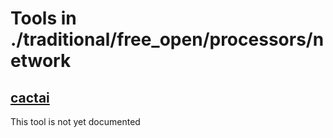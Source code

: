 # Tools in ./traditional/free_open/processors/network
## [cactai](cactai.md)
This tool is not yet documented
